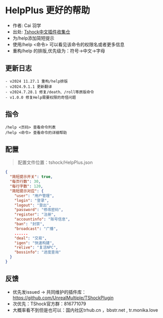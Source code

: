 ﻿# HelpPlus 更好的帮助

- 作者: Cai 羽学
- 出处: [Tshock中文插件收集仓](https://github.com/UnrealMultiple/TShockPlugin)
- 为/help添加简短提示
- 使用/help <命令> 可以看见该命令的权限名或者更多信息
- 重构/help 的排版,优先级为：符号→中文→字母

## 更新日志

```
- v2024 11.27.1 重构/help排版
- v2024.9.1.1 更新翻译
- v2024.7.28.1 修复/death、/roll等原版命令
- v1.0.0 修复Help需要权限的奇怪问题
```

## 指令

```
/help <页码> 查看命令列表
/help <命令> 查看命令的详细帮助
```

## 配置

> 配置文件位置：tshock/HelpPlus.json

```json
{
  "简短提示开关": true,
  "每页行数": 30,
  "每行字数": 120,
  "简短提示对应": {
    "user": "用户管理",
    "login": "登录",
    "logout": "登出",
    "password": "修改密码",
    "register": "注册",
    "accountinfo": "账号信息",
    "ban": "封禁",
    "broadcast": "广播",
    ......
    "deal": "交易",
    "igen": "快速构建",
    "relive": "复活NPC",
    "bossinfo": "进度查询"
  }
}
```

## 反馈

- 优先发issued -> 共同维护的插件库：https://github.com/UnrealMultiple/TShockPlugin
- 次优先：TShock官方群：816771079
- 大概率看不到但是也可以：国内社区trhub.cn ，bbstr.net , tr.monika.love
